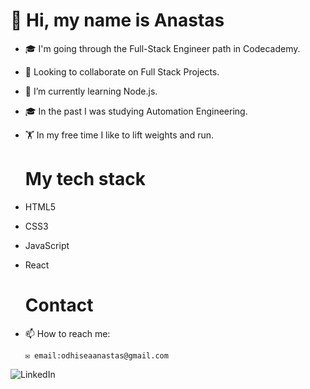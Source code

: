    
   
   # 👋 Hi, my name is Anastas
- 🎓 I'm going through the Full-Stack Engineer path in Codecademy.
- 👯 Looking to collaborate on Full Stack Projects.
- 🌱 I’m currently learning Node.js.
- 🎓 In the past I was studying Automation Engineering. 
- 🏋️ In my free time I like to lift weights and run.

   #  My tech stack
- HTML5
- CSS3
- JavaScript
- React

   # Contact  

- 📫 How to reach me: 
      
      ✉️ email:odhiseaanastas@gmail.com
![LinkedIn](https://img.shields.io/badge/linkedin-%230077B5.svg?style=for-the-badge&logo=linkedin&logoColor=white)
     
     

     

